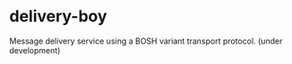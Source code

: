 # delivery-boy
Message delivery service using a BOSH variant transport protocol. (under development)
